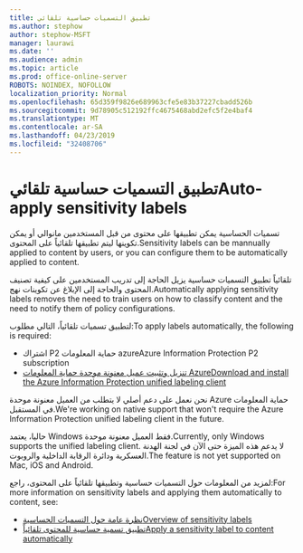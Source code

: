 ```yaml
---
title: تطبيق التسميات حساسية تلقائي
ms.author: stephow
author: stephow-MSFT
manager: laurawi
ms.date: ''
ms.audience: admin
ms.topic: article
ms.prod: office-online-server
ROBOTS: NOINDEX, NOFOLLOW
localization_priority: Normal
ms.openlocfilehash: 65d359f9826e689963cfe5e83b37227cbadd526b
ms.sourcegitcommit: 9d78905c512192ffc4675468abd2efc5f2e4baf4
ms.translationtype: MT
ms.contentlocale: ar-SA
ms.lasthandoff: 04/23/2019
ms.locfileid: "32408706"
---
```

# <a name="auto-apply-sensitivity-labels"></a><span data-ttu-id="db063-102">تطبيق التسميات حساسية تلقائي</span><span class="sxs-lookup"><span data-stu-id="db063-102">Auto-apply sensitivity labels</span></span>

<span data-ttu-id="db063-103">تسميات الحساسية يمكن تطبيقها على محتوى من قبل المستخدمين مانوالي أو يمكن تكوينها ليتم تطبيقها تلقائياً على المحتوى.</span><span class="sxs-lookup"><span data-stu-id="db063-103">Sensitivity labels can be mannually applied to content by users, or you can configure them to be automatically applied to content.</span></span>

<span data-ttu-id="db063-104">تلقائياً تطبيق التسميات حساسية يزيل الحاجة إلى تدريب المستخدمين على كيفية تصنيف المحتوى والحاجة إلى الإبلاغ عن تكوينات نهج.</span><span class="sxs-lookup"><span data-stu-id="db063-104">Automatically applying sensitivity labels removes the need to train users on how to classify content and the need to notify them of policy configurations.</span></span>

<span data-ttu-id="db063-105">لتطبيق تسميات تلقائياً، التالي مطلوب:</span><span class="sxs-lookup"><span data-stu-id="db063-105">To apply labels automatically, the following is required:</span></span>

- <span data-ttu-id="db063-106">اشتراك P2 حماية المعلومات azure</span><span class="sxs-lookup"><span data-stu-id="db063-106">Azure Information Protection P2 subscription</span></span>
- [<span data-ttu-id="db063-107">تنزيل وتثبيت عميل معنونة موحدة حماية المعلومات Azure</span><span class="sxs-lookup"><span data-stu-id="db063-107">Download and install the Azure Information Protection unified labeling client</span></span>](https://docs.microsoft.com/en-us/azure/information-protection/rms-client/install-unifiedlabelingclient-app)

<span data-ttu-id="db063-108">نحن نعمل على دعم أصلي لا يتطلب من العميل معنونة موحدة Azure حماية المعلومات في المستقبل.</span><span class="sxs-lookup"><span data-stu-id="db063-108">We're working on native support that won't require the Azure Information Protection unified labeling client in the future.</span></span>

<span data-ttu-id="db063-109">حاليا، يعتمد Windows فقط العميل معنونة موحدة.</span><span class="sxs-lookup"><span data-stu-id="db063-109">Currently, only Windows supports the unified labeling client.</span></span>  <span data-ttu-id="db063-110">لا يدعم هذه الميزة حتى الآن في لجنة الهدنة العسكرية ودائرة الرقابة الداخلية والروبوت.</span><span class="sxs-lookup"><span data-stu-id="db063-110">The feature is not yet supported on Mac, iOS and Android.</span></span>

<span data-ttu-id="db063-111">لمزيد من المعلومات حول التسميات حساسية وتطبيقها تلقائياً على المحتوى، راجع:</span><span class="sxs-lookup"><span data-stu-id="db063-111">For more information on sensitivity labels and applying them automatically to content,  see:</span></span>

- [<span data-ttu-id="db063-112">نظرة عامة حول التسميات الحساسية</span><span class="sxs-lookup"><span data-stu-id="db063-112">Overview of sensitivity labels</span></span>](https://docs.microsoft.com/en-us/office365/securitycompliance/sensitivity-labels)
- [<span data-ttu-id="db063-113">تطبيق تسمية حساسية للمحتوى تلقائياً</span><span class="sxs-lookup"><span data-stu-id="db063-113">Apply a sensitivity label to content automatically</span></span>](https://docs.microsoft.com/en-us/office365/securitycompliance/apply_sensitivity_label_automatically)